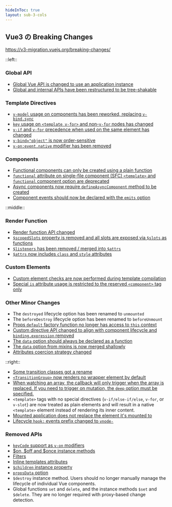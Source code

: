 ```yaml
---
hideInToc: true
layout: sub-3-cols
---
```


## Vue3 の Breaking Changes

<https://v3-migration.vuejs.org/breaking-changes/>

::left::

### Global API

- [Global Vue API is changed to use an application instance](https://v3-migration.vuejs.org/breaking-changes/global-api.html)
- [Global and internal APIs have been restructured to be tree-shakable](https://v3-migration.vuejs.org/breaking-changes/global-api-treeshaking.html)

### Template Directives

- [`v-model` usage on components has been reworked, replacing `v-bind.sync`](https://v3-migration.vuejs.org/breaking-changes/v-model.html)
- [`key` usage on `<template v-for>` and non-`v-for` nodes has changed](https://v3-migration.vuejs.org/breaking-changes/key-attribute.html)
- [`v-if` and `v-for` precedence when used on the same element has changed](https://v3-migration.vuejs.org/breaking-changes/v-if-v-for.html)
- [`v-bind="object"` is now order-sensitive](https://v3-migration.vuejs.org/breaking-changes/v-bind.html)
- [`v-on:event.native` modifier has been removed](https://v3-migration.vuejs.org/breaking-changes/v-on-native-modifier-removed.html)

### Components

- [Functional components can only be created using a plain function](https://v3-migration.vuejs.org/breaking-changes/functional-components.html)
- [`functional` attribute on single-file component (SFC) `<template>` and `functional` component option are deprecated](https://v3-migration.vuejs.org/breaking-changes/functional-components.html)
- [Async components now require `defineAsyncComponent` method to be created](https://v3-migration.vuejs.org/breaking-changes/async-components.html)
- [Component events should now be declared with the `emits` option](https://v3-migration.vuejs.org/breaking-changes/emits-option.html)

::middle::

### Render Function

- [Render function API changed](https://v3-migration.vuejs.org/breaking-changes/render-function-api.html)
- [`$scopedSlots` property is removed and all slots are exposed via `$slots` as functions](https://v3-migration.vuejs.org/breaking-changes/slots-unification.html)
- [`$listeners` has been removed / merged into `$attrs`](https://v3-migration.vuejs.org/breaking-changes/listeners-removed)
- [`$attrs` now includes `class` and `style` attributes](https://v3-migration.vuejs.org/breaking-changes/attrs-includes-class-style.html)

### Custom Elements

- [Custom element checks are now performed during template compilation](https://v3-migration.vuejs.org/breaking-changes/custom-elements-interop.html)
- [Special `is` attribute usage is restricted to the reserved `<component>` tag only](https://v3-migration.vuejs.org/breaking-changes/custom-elements-interop.html#customized-built-in-elements)

### Other Minor Changes

- The `destroyed` lifecycle option has been renamed to `unmounted`
- The `beforeDestroy` lifecycle option has been renamed to `beforeUnmount`
- [Props `default` factory function no longer has access to `this` context](https://v3-migration.vuejs.org/breaking-changes/props-default-this.html)
- [Custom directive API changed to align with component lifecycle and `binding.expression` removed](https://v3-migration.vuejs.org/breaking-changes/custom-directives.html)
- [The `data` option should always be declared as a function](https://v3-migration.vuejs.org/breaking-changes/data-option.html)
- [The `data` option from mixins is now merged shallowly](https://v3-migration.vuejs.org/breaking-changes/data-option.html#mixin-merge-behavior-change)
- [Attributes coercion strategy changed](https://v3-migration.vuejs.org/breaking-changes/attribute-coercion.html)

::right::

- [Some transition classes got a rename](https://v3-migration.vuejs.org/breaking-changes/transition.html)
- [`<TransitionGroup>` now renders no wrapper element by default](https://v3-migration.vuejs.org/breaking-changes/transition-group.html)
- [When watching an array, the callback will only trigger when the array is replaced. If you need to trigger on mutation, the `deep` option must be specified.](https://v3-migration.vuejs.org/breaking-changes/watch.html)
- `<template>` tags with no special directives (`v-if/else-if/else`, `v-for`, or `v-slot`) are now treated as plain elements and will result in a native `<template>` element instead of rendering its inner content.
- [Mounted application does not replace the element it's mounted to](https://v3-migration.vuejs.org/breaking-changes/mount-changes.html)
- [Lifecycle `hook:` events prefix changed to `vnode-`](https://v3-migration.vuejs.org/breaking-changes/vnode-lifecycle-events.html)

### Removed APIs

- [`keyCode` support as `v-on` modifiers](https://v3-migration.vuejs.org/breaking-changes/keycode-modifiers.html)
- [$on, $off and \$once instance methods](https://v3-migration.vuejs.org/breaking-changes/events-api.html)
- [Filters](https://v3-migration.vuejs.org/breaking-changes/filters.html)
- [Inline templates attributes](https://v3-migration.vuejs.org/breaking-changes/inline-template-attribute.html)
- [`$children` instance property](https://v3-migration.vuejs.org/breaking-changes/children.html)
- [`propsData` option](https://v3-migration.vuejs.org/breaking-changes/props-data.html)
- `$destroy` instance method. Users should no longer manually manage the lifecycle of individual Vue components.
- Global functions `set` and `delete`, and the instance methods `$set` and `$delete`. They are no longer required with proxy-based change detection.

<style>
.sub-3-cols {
  zoom: 60%;
}
</style>

